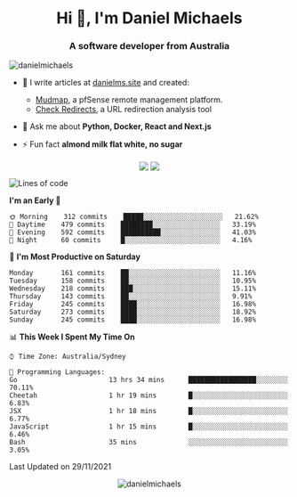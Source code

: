 <h1 align="center">Hi 👋, I'm Daniel Michaels</h1>
<h3 align="center">A software developer from Australia</h3>
<p align="left"> <img src="https://komarev.com/ghpvc/?username=danielmichaels" alt="danielmichaels" /> </p>

- 📝 I write articles at [danielms.site](https://danielms.site?ref=danielmichaels-github) and created:
    - [Mudmap](https://mudmap.io?ref=danielmichaels-github), a pfSense remote management platform.
    - [Check Redirects](https://www.check-redirects.com?ref=danielmichaels-github), a URL redirection analysis tool
- 💬 Ask me about **Python, Docker, React and Next.js**

- ⚡ Fun fact **almond milk flat white, no sugar**

<p align="center">
<a href="https://twitter.com/dansult" target="_blank"><img align="center" src="https://img.shields.io/badge/twitter-%231DA1F2.svg?&style=for-the-badge&logo=twitter&logoColor=white"></a>
<a href="https://linkedin.com/in/daniel-michaels" target="_blank"><img align="center" src="https://img.shields.io/badge/linkedin-%230077B5.svg?&style=for-the-badge&logo=linkedin&logoColor=white"></a>
</p>

<!--START_SECTION:waka-->
![Lines of code](https://img.shields.io/badge/From%20Hello%20World%20I%27ve%20Written-410413%20lines%20of%20code-blue)

**I'm an Early 🐤** 

```text
🌞 Morning    312 commits    █████░░░░░░░░░░░░░░░░░░░░   21.62% 
🌆 Daytime    479 commits    ████████░░░░░░░░░░░░░░░░░   33.19% 
🌃 Evening    592 commits    ██████████░░░░░░░░░░░░░░░   41.03% 
🌙 Night      60 commits     █░░░░░░░░░░░░░░░░░░░░░░░░   4.16%

```
📅 **I'm Most Productive on Saturday** 

```text
Monday       161 commits    ██░░░░░░░░░░░░░░░░░░░░░░░   11.16% 
Tuesday      158 commits    ██░░░░░░░░░░░░░░░░░░░░░░░   10.95% 
Wednesday    218 commits    ███░░░░░░░░░░░░░░░░░░░░░░   15.11% 
Thursday     143 commits    ██░░░░░░░░░░░░░░░░░░░░░░░   9.91% 
Friday       245 commits    ████░░░░░░░░░░░░░░░░░░░░░   16.98% 
Saturday     273 commits    ████░░░░░░░░░░░░░░░░░░░░░   18.92% 
Sunday       245 commits    ████░░░░░░░░░░░░░░░░░░░░░   16.98%

```


📊 **This Week I Spent My Time On** 

```text
⌚︎ Time Zone: Australia/Sydney

💬 Programming Languages: 
Go                       13 hrs 34 mins      █████████████████░░░░░░░░   70.11% 
Cheetah                  1 hr 19 mins        █░░░░░░░░░░░░░░░░░░░░░░░░   6.83% 
JSX                      1 hr 18 mins        █░░░░░░░░░░░░░░░░░░░░░░░░   6.77% 
JavaScript               1 hr 15 mins        █░░░░░░░░░░░░░░░░░░░░░░░░   6.46% 
Bash                     35 mins             ░░░░░░░░░░░░░░░░░░░░░░░░░   3.05%

```


 Last Updated on 29/11/2021
<!--END_SECTION:waka-->

<p align="center"> <img src="https://github-readme-stats.vercel.app/api?username=danielmichaels&show_icons=true" alt="danielmichaels" /> </p>

